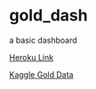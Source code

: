 # gold_dash
a basic dashboard 

[Heroku Link](https://gold-dash.herokuapp.com/)

[Kaggle Gold Data](https://www.kaggle.com/hemil26/gold-rates-1985-jan-2022)

